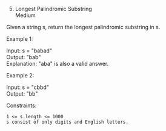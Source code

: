 5. Longest Palindromic Substring  
Medium  
  
Given a string s, return the longest palindromic substring in s.  
  
   
  
Example 1:  
  
Input: s = "babad"  
Output: "bab"  
Explanation: "aba" is also a valid answer.  
  
Example 2:  
  
Input: s = "cbbd"  
Output: "bb"  
  
   
  
Constraints:  
  
    1 <= s.length <= 1000  
    s consist of only digits and English letters.  
  

  
